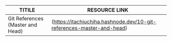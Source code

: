 


| TITILE  | RESOURCE LINK |
| ------------- | -------------  |
|  Git References (Master and Head) | (https://itachiuchiha.hashnode.dev/10-git-references-master-and-head)   |